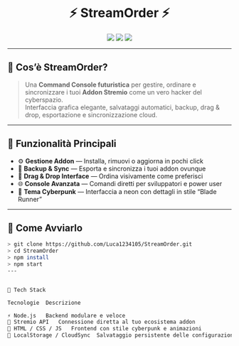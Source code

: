 <h1 align="center">⚡ StreamOrder ⚡</h1>

<p align="center">
  <img src="https://img.shields.io/badge/Version-1.0.0-purple?style=for-the-badge&logo=stremio" />
  <img src="https://img.shields.io/badge/Build-Stable-cyan?style=for-the-badge" />
  <img src="https://img.shields.io/badge/Theme-Cyberpunk-ff00ff?style=for-the-badge&logoColor=white" />
</p>

---

## 💠 Cos’è StreamOrder?

> Una **Command Console futuristica** per gestire, ordinare e sincronizzare i tuoi **Addon Stremio** come un vero hacker del cyberspazio.  
> Interfaccia grafica elegante, salvataggi automatici, backup, drag & drop, esportazione e sincronizzazione cloud.

---

## 🧠 Funzionalità Principali

- ⚙️ **Gestione Addon** — Installa, rimuovi o aggiorna in pochi click  
- 💾 **Backup & Sync** — Esporta e sincronizza i tuoi addon ovunque  
- 🧩 **Drag & Drop Interface** — Ordina visivamente come preferisci  
- 🌐 **Console Avanzata** — Comandi diretti per sviluppatori e power user  
- 🧬 **Tema Cyberpunk** — Interfaccia a neon con dettagli in stile “Blade Runner”

---

## 🚀 Come Avviarlo

```bash
> git clone https://github.com/Luca1234105/StreamOrder.git
> cd StreamOrder
> npm install
> npm start
---


🧠 Tech Stack

Tecnologie	Descrizione

⚡ Node.js	Backend modulare e veloce
🧩 Stremio API	Connessione diretta al tuo ecosistema addon
🎨 HTML / CSS / JS	Frontend con stile cyberpunk e animazioni
🧬 LocalStorage / CloudSync	Salvataggio persistente delle configurazioni
